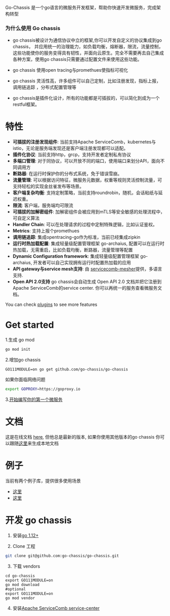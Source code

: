Go-Chassis 是一个go语言的微服务开发框架，帮助你快速开发微服务，完成架构转型

### 为什么使用 Go chassis

- go chassis被设计为通信协议中立的框架,你可以开发自定义的协议集成到go chassis， 并应用统一的治理能力，如负载均衡，熔断器，限流，流量控制，这些功能使你的服务变得具有韧性，并面向云原生。完全不需要再去自己集成各种方案，使用go chassis只需要通过配置文件来使用这些功能。

- go chassis 使用open tracing与promethues使指标可视化

- go chassis 灵活性高，许多组件可以自己定制，比如注册发现，指标上报，调用链追踪 ，分布式配置管理等

- go chassis是插件化设计，所有的功能都是可插拔的，可以简化到成为一个restful框架。

# 特性
 - **可插拔的注册发现组件**: 当前支持Apache ServiceComb，kubernetes与istio，无论是服务端发现还是客户端注册发现都可以适配。
 - **插件化协议**: 当前支持http，grcp，支持开发者定制私有协议
 - **多端口管理**:  对于同协议，可以开放不同的端口，使用端口来划分API，面向不同调用方
 - **断路器**:  在运行时保护你的分布式系统，免于错误雪崩。
 - **流量管理**:  可以根据访问特征，微服务元数据，权重等规则灵活控制流量，可支持轻松的实现金丝雀发布等场景。
 - **客户端复杂均衡**: 支持定制策略，当前支持roundrobin，随机，会话粘纸与延迟权重。
 - **限流**:  客户端，服务端均可限流
 - **可插拔的加解密组件**:   加解密组件会被应用到mTLS等安全敏感的处理流程中，可自定义算法
 - **Handler Chain**:  可以在处理请求的过程中定制特殊逻辑，比如认证鉴权。
 - **Metrics**:  支持上报个promethues
 - **调用链追踪**: 集成opentracing-go作为标准，当前已经集成zipkin 
 - **运行时热加载配置**: 集成轻量级配置管理框架 go-archaius, 配置可以在运行时热加载，无需重启，比如负载均衡，断路器，流量管理等配置
 - **Dynamic Configuration framework**: 集成轻量级配置管理框架 go-archaius, 开发者可以自己实现拥有运行时配置热加载的应用
 - **API gateway与service mesh支持**: 由 [servicecomb-mesher](https://github.com/apache/servicecomb-mesher)提供，多语言支持. 
 - **Open API 2.0支持** go chassis会自动生成 Open API 2.0 文档并把它注册到Apache ServiceComb的service center. 你可以再统一的服务查看微服务文档。

You can check [plugins](https://github.com/go-chassis/go-chassis-plugins) to see more features

# Get started 
1.生成 go mod
```bash
go mod init
```
2.增加go chassis 
```shell script
GO111MODULE=on go get github.com/go-chassis/go-chassis
```
如果你面临网络问题
```bash
export GOPROXY=https://goproxy.io
```

3.[开始编写你的第一个微服务](http://docs.go-chassis.com/getstarted/writing-rest.html)


# 文档
这是在线文档 [here](http://docs.go-chassis.com/), 
但他总是最新的版本, 如果你使用其他版本的go chassis
你可以跟随[这里](docs/README.md)来生成本地文档

# 例子
当前有两个例子库，提供很多使用场景
- [这里](examples)
- [这里](https://github.com/go-chassis/go-chassis-examples)

# 开发 go chassis

1. 安装[go 1.12+](https://golang.org/doc/install) 

2. Clone 工程

```sh
git clone git@github.com:go-chassis/go-chassis.git
```

3. 下载 vendors
```shell
cd go-chassis
export GO111MODULE=on 
go mod download
#optional
export GO111MODULE=on 
go mod vendor
```

4. 安装[Apache ServiceComb service-center](http://servicecomb.apache.org/)


